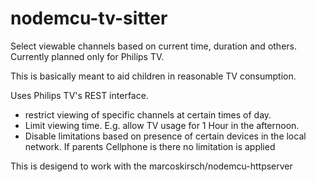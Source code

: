 # nodemcu-tv-sitter
Select viewable channels based on current time, duration and others.
Currently planned only for Philips TV.

This is basically meant to aid children in reasonable TV consumption.

Uses Philips TV's REST interface.

- restrict viewing of specific channels at certain times of day.
- Limit viewing time. E.g. allow TV usage for 1 Hour in the afternoon.
- Disable limitations based on presence of certain devices in the local network.
  If parents Cellphone is there no limitation is applied
  
This is desigend to work with the marcoskirsch/nodemcu-httpserver
